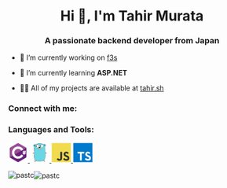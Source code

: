 <h1 align="center">Hi 👋, I'm Tahir Murata</h1>
<h3 align="center">A passionate backend developer from Japan</h3>

- 🔭 I’m currently working on [f3s](https://github.com/pastc/f3s)

- 🌱 I’m currently learning **ASP.NET**

- 👨‍💻 All of my projects are available at [tahir.sh](https://tahir.sh)

<h3 align="left">Connect with me:</h3>
<p align="left">
</p>

<h3 align="left">Languages and Tools:</h3>
<p align="left"> <a href="https://www.w3schools.com/cs/" target="_blank" rel="noreferrer"> <img src="https://raw.githubusercontent.com/devicons/devicon/master/icons/csharp/csharp-original.svg" alt="csharp" width="40" height="40"/> </a> <a href="https://golang.org" target="_blank" rel="noreferrer"> <img src="https://raw.githubusercontent.com/devicons/devicon/master/icons/go/go-original.svg" alt="go" width="40" height="40"/> </a> <a href="https://developer.mozilla.org/en-US/docs/Web/JavaScript" target="_blank" rel="noreferrer"> <img src="https://raw.githubusercontent.com/devicons/devicon/master/icons/javascript/javascript-original.svg" alt="javascript" width="40" height="40"/> </a> <a href="https://www.typescriptlang.org/" target="_blank" rel="noreferrer"> <img src="https://raw.githubusercontent.com/devicons/devicon/master/icons/typescript/typescript-original.svg" alt="typescript" width="40" height="40"/> </a> </p>

<p><img align="left" src="https://github-readme-stats.vercel.app/api/top-langs?username=pastc&show_icons=true&theme=graywhite&locale=en&layout=compact" alt="pastc" /></p>

<p><img align="center" src="https://github-readme-stats.vercel.app/api?username=pastc&show_icons=true&theme=graywhite&locale=en" alt="pastc" /></p>

